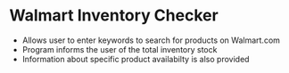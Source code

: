# Walmart Inventory Checker

- Allows user to enter keywords to search for products on Walmart.com
- Program informs the user of the total inventory stock
- Information about specific product availabilty is also provided
